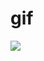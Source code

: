 # gif

![](https://res.cloudinary.com/dpugly2tk/image/upload/v1669942480/sinapsis/2022-12-01_20-41-24_sq5vp6.gif)

